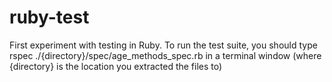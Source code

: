 # ruby-test
First experiment with testing in Ruby. To run the test suite, you should type rspec ./{directory}/spec/age_methods_spec.rb in a terminal window (where {directory} is the location you extracted the files to)
